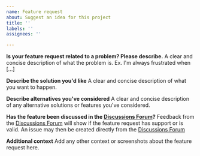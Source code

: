 ```yaml
---
name: Feature request
about: Suggest an idea for this project
title: ''
labels: ''
assignees: ''

---
```


**Is your feature request related to a problem? Please describe.**
A clear and concise description of what the problem is. Ex. I'm always frustrated when [...]

**Describe the solution you'd like**
A clear and concise description of what you want to happen.

**Describe alternatives you've considered**
A clear and concise description of any alternative solutions or features you've considered.

**Has the feature been discussed in the [Discussions Forum](https://github.com/aido/app-seed-tool/discussions)?**
Feedback from the [Discussions Forum](https://github.com/aido/app-seed-tool/discussions) will show if the feature request has support or is valid. An issue may then be created directly from the [Discussions Forum](https://github.com/aido/app-seed-tool/discussions)

**Additional context**
Add any other context or screenshots about the feature request here.
